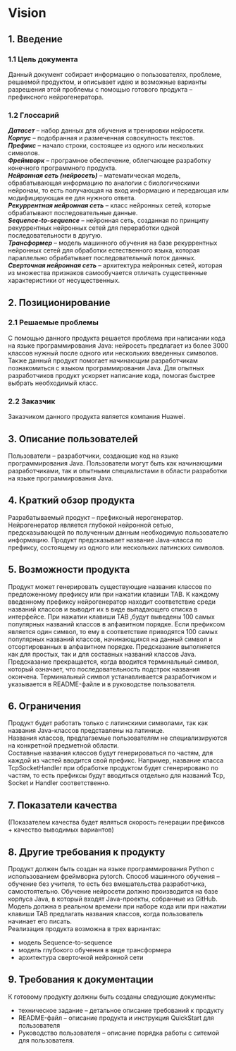 # Vision
## 1. Введение
### 1.1 Цель документа
Данный документ собирает информацию о пользователях, проблеме, решаемой продуктом, и описывает идею и возможные варианты разрешения этой проблемы с помощью готового продукта – префиксного нейрогенератора.
### 1.2 Глоссарий
***Датасет*** – набор данных для обучения и тренировки нейросети.  
***Корпус*** – подобранная и размеченная совокупность текстов.  
***Префикс*** – начало строки, состоящее из одного или нескольких символов.  
***Фреймворк*** – програмное обеспечение, облегчающее разработку конечного программного продукта.   
***Нейронная сеть (нейросеть)*** – математическая модель, обрабатывающая информацию по аналогии с биологическими нейронам, то есть получающая на вход информацию и передающая или модифицирующая ее для нужного ответа.  
***Рекуррентная нейронная сеть*** – класс нейронных сетей, которые обрабатывают последовательные данные.  
***Sequence-to-sequence*** – нейронная сеть, созданная по принципу рекуррентных нейронных сетей для переработки одной последовательности в другую.  
***Трансформер*** – модель машинного обучения на базе рекуррентных нейронных сетей для обработки естественного языка, которая параллельно обрабатывает последовательный поток данных.  
***Сверточная нейронная сеть*** – архитектура нейронных сетей, которая из множества признаков самообучается отличать существенные характеристики от несущественных.  
## 2. Позиционирование
### 2.1 Решаемые проблемы
С помощью данного продукта решается проблема при написании кода на языке программирования Java: нейросеть предлагает из более 3000 классов нужный после одного или нескольких введенных символов. Также данный продукт помогает начинающим разработчикам познакомиться с языком программирования Java. Для опытных разработчиков продукт ускоряет написание кода, помогая быстрее выбрать необходимый класс.
### 2.2 Заказчик
Заказчиком данного продукта является компания Huawei.
## 3. Описание пользователей
Пользователи – разработчики, создающие код на языке программирования Java. Пользователи могут быть как начинающими разработчиками, так и опытными специалистами в области разработки на языке программирования Java. 
## 4. Краткий обзор продукта
Разрабатываемый продукт – префиксный нерогенератор. Нейрогенератор является глубокой нейронной сетью, предсказывающей по полученным данным необходимую пользователю информацию. Продукт предсказывает название Java-класса по префиксу, состоящему из одного или нескольких латинских символов.
## 5. Возможности продукта
Продукт может генерировать существующие названия классов по предложенному префиксу или при нажатии клавиши TAB. К каждому введенному префиксу нейрогенератор находит соответствие среди названий классов и выводит их в виде выпадающего списка в интерфейсе. При нажатии клавиши TAB ,будут выведены 100 самых популярных названий классов в алфавитном порядке. Если префиксом является один символ, то ему в соответствие приводятся 100 самых популярных названий классов, начинающихся на данный символ и отсортированных в алфавитном порядке. Предсказание выполняется как для простых, так и для составных названий классов Java. Предсказание прекращается, когда вводится терминальный символ, который означает, что последовательность подстрок названия окончена. Терминальный символ устанавливается разработчиком и указывается в README-файле и в руководстве пользователя.
## 6. Ограничения
Продукт будет работать только с латинскими символами, так как названия Java-классов представлены на латинице.  
Названия классов, предлагаемые пользователям не специализируются на конкретной предметной области.  
Составные названия классов будут генерироваться по частям, для каждой из частей вводится свой префикс. Например, название класса TcpSocketHandler при обработке продуктом будет сгенерировано по частям, то есть префиксы будут вводиться отдельно для названий Tcp, Socket и Handler соответственно.
## 7. Показатели качества
(Показателем качества будет являться скорость генерации префиксов + качество выводимых вариантов)
## 8. Другие требования к продукту
Продукт должен быть создан на языке программирования Python с использованием фреймворка pytorch. Способ машинного обучения – обучение без учителя, то есть без вмешательства разработчика, самостоятельно. Обучение нейросети должно производится на базе корпуса Java, в который входят Java-проекты, собранные из GitHub.   
Модель должна в реальном времени при наборе кода или при нажатии клавиши TAB предлагать названия классов, когда пользователь начинает его писать.  
Реализация продукта возможна в трех вариантах:
- модель Sequence-to-sequence
- модель глубокого обучения в виде трансформера
- архитектура сверточной нейронной сети
## 9. Требования к документации
К готовому продукту должны быть созданы следующие документы:
- техническое задание – детальное описание требований к продукту
- README-файл – описание продукта и инструкция QuickStart для пользователя
- Руководство пользователя – описание порядка работы с ситемой для пользователя.
